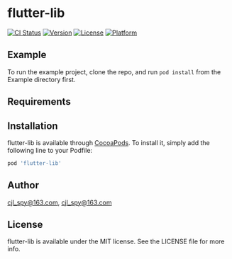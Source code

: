 # flutter-lib

[![CI Status](https://img.shields.io/travis/cjl_spy@163.com/flutter-lib.svg?style=flat)](https://travis-ci.org/cjl_spy@163.com/flutter-lib)
[![Version](https://img.shields.io/cocoapods/v/flutter-lib.svg?style=flat)](https://cocoapods.org/pods/flutter-lib)
[![License](https://img.shields.io/cocoapods/l/flutter-lib.svg?style=flat)](https://cocoapods.org/pods/flutter-lib)
[![Platform](https://img.shields.io/cocoapods/p/flutter-lib.svg?style=flat)](https://cocoapods.org/pods/flutter-lib)

## Example

To run the example project, clone the repo, and run `pod install` from the Example directory first.

## Requirements

## Installation

flutter-lib is available through [CocoaPods](https://cocoapods.org). To install
it, simply add the following line to your Podfile:

```ruby
pod 'flutter-lib'
```

## Author

cjl_spy@163.com, cjl_spy@163.com

## License

flutter-lib is available under the MIT license. See the LICENSE file for more info.

